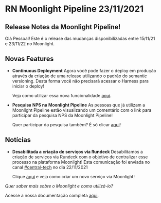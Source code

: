 # RN Moonlight Pipeline 23/11/2021

## Release Notes da Moonlight Pipeline!

Olá Pessoal! Este é o release das mudanças disponibilizadas entre 15/11/21 e 23/11/22 no Moonlight.

## Novas Features

- **Continuous Deployment**
  Agora você pode fazer o deploy em produção através da criação de uma release utilizando o padrão do semantic versioning. Desta forma você não precisará acessar o Harness para iniciar o deploy!

  Veja como utilizar essa nova funcionalidade [aqui](https://picpay.atlassian.net/wiki/spaces/DevEX/pages/2318008347/Como+levo+meu+c+digo+at+Prod+EM+ATUALIZA+O).

- **Pesquisa NPS na Moonlight Pipeline**
  As pessoas que já utilizam a Moonlight Pipeline estão visualizando um comentário com o link para participar da pesquisa NPS da Moonlight Pipeline!

  Quer participar da pesquisa também? É só clicar [aqui](https://forms.gle/EQaznBc1EsvEsFZb6)!

## Notícias

- **Desabilitada a criação de serviços via Rundeck**
  Desabilitamos a criação de serviços via Rundeck com o objetivo de centralizar esse processo na plataforma Moonlight! Esta comunicação foi enviada no canal [#central-tech](https://picpay.slack.com/archives/C01QDPJEQ4Q/p1637599151381600) no dia 22/11/2021

  Clique [aqui](https://picpay.atlassian.net/l/c/UZg1xVcd) e veja como criar um novo serviço via Moonlight!

_Quer saber mais sobre o Moonlight e como utilizá-lo?_

Acesse a nossa documentação completa [aqui](../../index.md).
